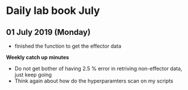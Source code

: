 Daily lab book July
====================

01 July 2019 (Monday)
------------------------------------

- finished the function to get the effector data

**Weekly catch up minutes**

- Do not get bother of having 2.5 % error in retriving non-effector data, just keep going
- Think again about how do the hyperparamters scan on my scripts
